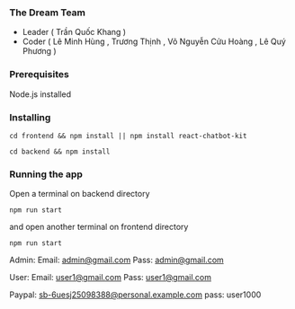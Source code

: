### The Dream Team
+ Leader ( Trần Quốc Khang )
+ Coder ( Lê Minh Hùng , Trương Thịnh , Võ Nguyễn Cửu Hoàng , Lê Quý Phương )

### Prerequisites

Node.js installed

### Installing
```
cd frontend && npm install || npm install react-chatbot-kit
```

```
cd backend && npm install
```

### Running the app

Open a terminal on backend directory

```
npm run start
```

and open another terminal on frontend directory
```
npm run start
```
Admin:
Email: admin@gmail.com
Pass: admin@gmail.com

User:
Email: user1@gmail.com
Pass: user1@gmail.com

Paypal: sb-6uesj25098388@personal.example.com
pass: user1000
